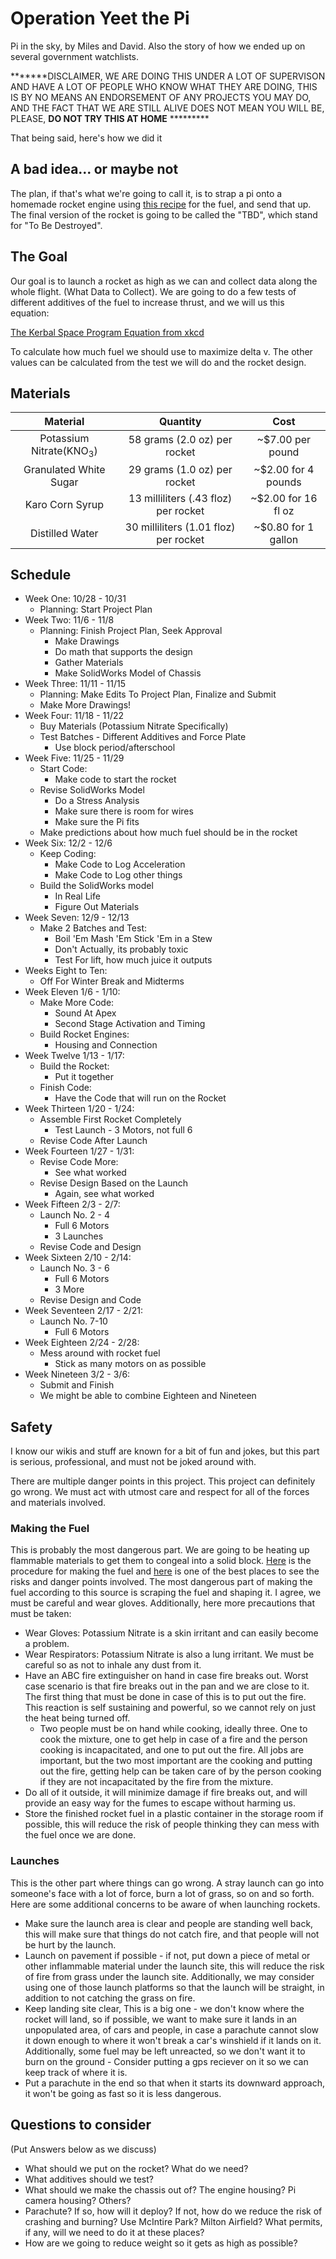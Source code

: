 # Operation Yeet the Pi
Pi in the sky, by Miles and David. Also the story of how we ended up on several government watchlists.

*******DISCLAIMER, WE ARE DOING THIS UNDER A LOT OF SUPERVISON AND HAVE A LOT OF PEOPLE WHO KNOW WHAT THEY ARE DOING, THIS IS BY NO MEANS AN ENDORSEMENT OF ANY PROJECTS YOU MAY DO, AND THE FACT THAT WE ARE STILL ALIVE DOES NOT MEAN YOU WILL BE, PLEASE, <b>DO NOT TRY THIS AT HOME</b> *********

That being said, here's how we did it
## A bad idea... or maybe not
The plan, if that's what we're going to call it, is to strap a pi onto a homemade rocket engine using [this recipe](https://www.wikihow.com/Make-Rocket-Fuel) for the fuel, and send that up. The final version of the rocket is going to be called the "TBD", which stand for "To Be Destroyed".
## The Goal
Our goal is to launch a rocket as high as we can and collect data along the whole flight. (What Data to Collect). We are going to do a few tests of different additives of the fuel to increase thrust, and we will us this equation:

[The Kerbal Space Program Equation from xkcd](/Pictures/RocketEquation.png)

To calculate how much fuel we should use to maximize delta v. The other values can be calculated from the test we will do and the rocket design.

## Materials
|              Material              |                Quantity               |         Cost        |
|:----------------------------------:|:-------------------------------------:|:-------------------:|
| Potassium Nitrate(KNO<sub>3</sub>) |      58 grams (2.0 oz) per rocket     |   ~$7.00 per pound  |
|       Granulated White Sugar       |      29 grams (1.0 oz) per rocket     | ~$2.00 for 4 pounds |
|           Karo Corn Syrup          |  13 milliliters (.43 floz) per rocket | ~$2.00 for 16 fl oz |
|           Distilled Water          | 30 milliliters (1.01 floz) per rocket | ~$0.80 for 1 gallon |

## Schedule

- Week One: 10/28 - 10/31
  + Planning: Start Project Plan
- Week Two: 11/6 - 11/8
  + Planning: Finish Project Plan, Seek Approval
    - Make Drawings
    - Do math that supports the design
    - Gather Materials
    - Make SolidWorks Model of Chassis
- Week Three: 11/11 - 11/15
  + Planning: Make Edits To Project Plan, Finalize and Submit
  + Make More Drawings!
- Week Four: 11/18 - 11/22
  + Buy Materials (Potassium Nitrate Specifically)
  + Test Batches - Different Additives and Force Plate
    - Use block period/afterschool
- Week Five: 11/25 - 11/29
  + Start Code: 
    - Make code to start the rocket
  + Revise SolidWorks Model
    - Do a Stress Analysis
    - Make sure there is room for wires
    - Make sure the Pi fits
  + Make predictions about how much fuel should be in the rocket
- Week Six: 12/2 - 12/6
  + Keep Coding:
    - Make Code to Log Acceleration
    - Make Code to Log other things
  + Build the SolidWorks model
    - In Real Life
    - Figure Out Materials
- Week Seven: 12/9 - 12/13
  + Make 2 Batches and Test:
    - Boil 'Em Mash 'Em Stick 'Em in a Stew
    - Don't Actually, its probably toxic
    - Test For lift, how much juice it outputs
- Weeks Eight to Ten:
  + Off For Winter Break and Midterms
- Week Eleven 1/6 - 1/10:
  + Make More Code:
    - Sound At Apex
    - Second Stage Activation and Timing
  + Build Rocket Engines:
    - Housing and Connection
- Week Twelve 1/13 - 1/17:
  + Build the Rocket:
    - Put it together
  + Finish Code:
    - Have the Code that will run on the Rocket
- Week Thirteen 1/20 - 1/24:
  + Assemble First Rocket Completely
    - Test Launch - 3 Motors, not full 6
  + Revise Code After Launch
- Week Fourteen 1/27 - 1/31:
  + Revise Code More:
    - See what worked
  + Revise Design Based on the Launch
    - Again, see what worked
- Week Fifteen 2/3 - 2/7:
  + Launch No. 2 - 4
    - Full 6 Motors
    - 3 Launches
  + Revise Code and Design
- Week Sixteen 2/10 - 2/14:
  + Launch No. 3 - 6
    - Full 6 Motors
    - 3 More 
  + Revise Design and Code
- Week Seventeen 2/17 - 2/21:
  + Launch No. 7-10
    - Full 6 Motors
- Week Eighteen 2/24 - 2/28:
  + Mess around with rocket fuel
    - Stick as many motors on as possible
- Week Nineteen 3/2 - 3/6:
  + Submit and Finish
  + We might be able to combine Eighteen and Nineteen
## Safety
I know our wikis and stuff are known for a bit of fun and jokes, but this part is serious, professional, and must not be joked around with.

There are multiple danger points in this project. This project can definitely go wrong. We must act with utmost care and respect for all of the forces and materials involved.

### Making the Fuel
This is probably the most dangerous part. We are going to be heating up flammable materials to get them to congeal into a solid block. [Here](https://www.wikihow.com/Make-Rocket-Fuel?scrlybrkr=71c97d6e) is the procedure for making the fuel and [here](http://www.jamesyawn.net/rcandy/safety.htm) is one of the best places to see the risks and danger points involved. The most dangerous part of making the fuel according to this source is scraping the fuel and shaping it. I agree, we must be careful and wear gloves. Additionally, here more precautions that must be taken:

- Wear Gloves: Potassium Nitrate is a skin irritant and can easily become a problem.
- Wear Respirators: Potassium Nitrate is also a lung irritant. We must be careful so as not to inhale any dust from it.
- Have an ABC fire extinguisher on hand in case fire breaks out. Worst case scenario is that fire breaks out in the pan and we are close to it. The first thing that must be done in case of this is to put out the fire. This reaction is self sustaining and powerful, so we cannot rely on just the heat being turned off.
  - Two people must be on hand while cooking, ideally three. One to cook the mixture, one to get help in case of a fire and the person cooking is incapacitated, and one to put out the fire. All jobs are important, but the two most important are the cooking and putting out the fire, getting help can be taken care of by the person cooking if they are not incapacitated by the fire from the mixture.
- Do all of it outside, it will minimize damage if fire breaks out, and will provide an easy way for the fumes to escape without harming us.
- Store the finished rocket fuel in a plastic container in the storage room if possible, this will reduce the risk of people thinking they can mess with the fuel once we are done. 
### Launches
This is the other part where things can go wrong. A stray launch can go into someone's face with a lot of force, burn a lot of grass, so on and so forth. Here are some additional concerns to be aware of when launching rockets.

- Make sure the launch area is clear and people are standing well back, this will make sure that things do not catch fire, and that people will not be hurt by the launch.
- Launch on pavement if possible - if not, put down a piece of metal or other inflammable material under the launch site, this will reduce the risk of fire from grass under the launch site. Additionally, we may consider using one of those launch platforms so that the launch will be straight, in addition to not catching the grass on fire.
- Keep landing site clear, This is a big one - we don't know where the rocket will land, so if possible, we want to make sure it lands in an unpopulated area, of cars and people, in case a parachute cannot slow it down enough to where it won't break a car's winshield if it lands on it. Additionally, some fuel may be left unreacted, so we don't want it to burn on the ground - Consider putting a gps reciever on it so we can keep track of where it is.
- Put a parachute in the end so that when it starts its downward approach, it won't be going as fast so it is less dangerous.

## Questions to consider
(Put Answers below as we discuss)
- What should we put on the rocket? What do we need?
- What additives should we test?
- What should we make the chassis out of? The engine housing? Pi camera housing? Others?
- Parachute? If so, how will it deploy? If not, how do we reduce the risk of crashing and burning? Use McIntire Park? Milton Airfield? What permits, if any, will we need to do it at these places?
- How are we going to reduce weight so it gets as high as possible?

